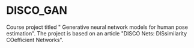 # DISCO_GAN
Course project titled " Generative neural network models for human pose estimation". The project is based on an article "DISCO Nets: DISsimilarity COefficient Networks". 
